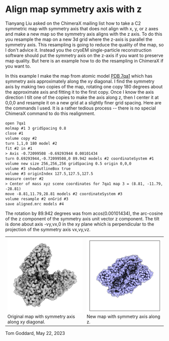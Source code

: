 # Align map symmetry axis with z

Tianyang Liu asked on the ChimeraX mailing list how to take a C2 symmetric map with symmetry axis that does not align with x, y, or z axes and make a new map so the symmetry axis aligns with the z axis.  To do this you resample the map on a new 3d grid where the z-axis is parallel the symmetry axis.  This resampling is going to reduce the quality of the map, so I don't advice it.  Instead you the cryoEM single-particle reconstruction software should put the symmetry axis on the z-axis if you want to preserve map quality.  But here is an example how to do the resampling in ChimeraX if you want to.

In this example I make the map from atomic model [PDB 7qa1](https://www.rcsb.org/structure/7QA1) which has symmetry axis approximately along the xy diagonal.  I find the symmetry axis by making two copies of the map, rotating one copy 180 degrees about the approximate axis and fitting it to the first copy.  Once I know the axis direction I tilt one of the copies to make the axis along z, then I center it at 0,0,0 and resample it on a new grid at a slightly finer grid spacing.  Here are the commands I used.  It is a rather tedious process -- there is no special ChimeraX command to do this realignment.

    open 7qa1
    molmap #1 3 gridSpacing 0.8
    close #1
    volume copy #2
    turn 1,1,0 180 model #2
    fit #2 in #1
    > Axis -0.72099508 -0.69293944 0.00101434
    turn 0.69293944,-0.72099508,0 89.942 models #2 coordinateSystem #1
    volume new size 256,256,256 gridSpacing 0.5 origin 0,0,0
    volume #3 showOutlineBox true
    volume #3 originIndex 127.5,127.5,127.5
    measure center #2
    > Center of mass xyz scene coordinates for 7qa1 map 3 = (8.81, -11.79, -28.81)
    move -8.81,11.79,28.81 models #2 coordinateSystem #3
    volume resample #2 onGrid #3
    save aligned.mrc models #4
    
The rotation by 89.942 degrees was from acos(0.00101434), the arc-cosine of the z component of the symmetry axis unit vector z component.  The tilt is done about axis -vy,vx,0 in the xy plane which is perpendicular to the projection of the symmetry axis vx,vy,vz.

<table>
<tr>
<td><img src="7qa1_map.jpg"><br>Original map with symmetry axis along xy diagonal.</td>
<td><img src="7qa1_map_aligned.jpg"><br>New map with symmetry axis along z.</td>
</tr>
</table>

Tom Goddard, May 22, 2023
